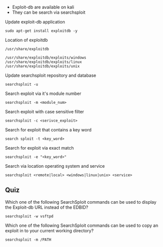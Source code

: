 - Exploit-db are available on kali
- They can be search via searchsploit


Update exploit-db application
```
sudo apt-get install exploitdb -y
```

Location of exploitdb
```
/usr/share/exploitdb

/usr/share/exploitdb/exploits/windows
/usr/share/exploitdb/exploits/linux
/usr/share/exploitdb/exploits/unix
```

Update searchsploit repository and database
```
searchsploit -u 
```

Search exploit via it's module number
```
searchsploit -m <module_num>
```

Search exploit with case sensitive filter
```
searchsploit -c <serivce_exploit>
```

Search for exploit that contains a key word
```
search sploit -t <key_word>
```

Search for exploit via exact match 
```
searchsploit -e "<key_word>"
```

Search via location operating system and service
```
searchsploit <remote|local> <windows|linux|unix> <service>
```

## Quiz

Which one of the following SearchSploit commands can be used to display the Exploit-db URL instead of the EDBID?

```
searchsploit -w vsftpd
```

Which one of the following SearchSploit commands can be used to copy an exploit in to your current working directory?

```
searchsploit -m /PATH
```